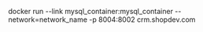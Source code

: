 docker run --link mysql_container:mysql_container --network=network_name  -p 8004:8002 crm.shopdev.com